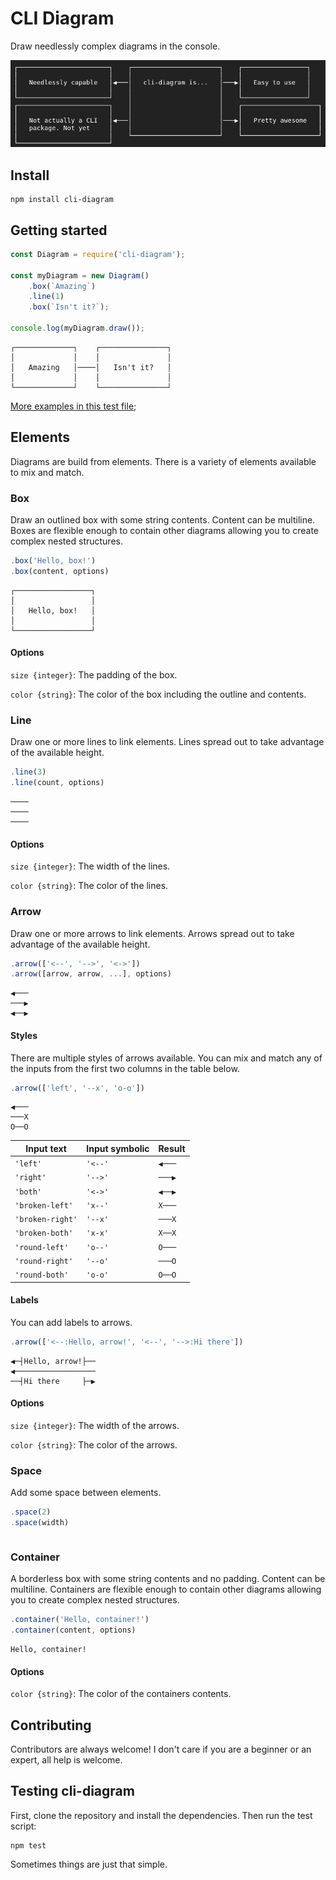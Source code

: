 # CLI Diagram

Draw needlessly complex diagrams in the console.

![cli-diagram example](./documentation/example.png)

## Install

```shell
npm install cli-diagram
```

## Getting started

```javascript
const Diagram = require('cli-diagram');

const myDiagram = new Diagram()
    .box(`Amazing`)
    .line(1)
    .box(`Isn't it?`);

console.log(myDiagram.draw());
```

```plain
┌─────────────┐    ┌───────────────┐
│             │    │               │
│   Amazing   │────│   Isn't it?   │
│             │    │               │
└─────────────┘    └───────────────┘
```

[More examples in this test file](./test/integration/diagram.js);

## Elements

Diagrams are build from elements. There is a variety of elements available to mix and match.

### Box

Draw an outlined box with some string contents. Content can be multiline. Boxes are flexible enough to contain other diagrams allowing you to create complex nested structures.

```javascript
.box('Hello, box!')
.box(content, options)
```

```plain
┌─────────────────┐
│                 │
│   Hello, box!   │
│                 │
└─────────────────┘
```

#### Options

`size {integer}`: The padding of the box.

`color {string}`: The color of the box including the outline and contents.

### Line

Draw one or more lines to link elements. Lines spread out to take advantage of the available height.

```javascript
.line(3)
.line(count, options)
```

```plain
────
────
────
```

#### Options

`size {integer}`: The width of the lines.

`color {string}`: The color of the lines.

### Arrow

Draw one or more arrows to link elements. Arrows spread out to take advantage of the available height.

```javascript
.arrow(['<--', '-->', '<->'])
.arrow([arrow, arrow, ...], options)
```

```plain
◀───
───▶
◀──▶
```

#### Styles

There are multiple styles of arrows available. You can mix and match any of the inputs from the first two columns in the table below.

```javascript
.arrow(['left', '--x', 'o-o'])
```

```plain
◀───
───X
O──O
```

| Input text       | Input symbolic | Result |
|------------------|----------------|--------|
| `'left'`         | `'<--'`        | `◀───` |
| `'right'`        | `'-->'`        | `───▶` |
| `'both'`         | `'<->'`        | `◀──▶` |
| `'broken-left'`  | `'x--'`        | `X───` |
| `'broken-right'` | `'--x'`        | `───X` |
| `'broken-both'`  | `'x-x'`        | `X──X` |
| `'round-left'`   | `'o--'`        | `O───` |
| `'round-right'`  | `'--o'`        | `───O` |
| `'round-both'`   | `'o-o'`        | `O──O` |

#### Labels

You can add labels to arrows.

```javascript
.arrow(['<--:Hello, arrow!', '<--', '-->:Hi there'])
```

```plain
◀─┤Hello, arrow!├──
◀──────────────────
──┤Hi there     ├─▶
```

#### Options

`size {integer}`: The width of the arrows.

`color {string}`: The color of the arrows.

### Space

Add some space between elements.

```javascript
.space(2)
.space(width)
```

```plain

```

### Container

A borderless box with some string contents and no padding. Content can be multiline. Containers are flexible enough to contain other diagrams allowing you to create complex nested structures.

```javascript
.container('Hello, container!')
.container(content, options)
```

```plain
Hello, container!
```

#### Options

`color {string}`: The color of the containers contents.

## Contributing

Contributors are always welcome! I don't care if you are a beginner or an expert, all help is welcome.

## Testing cli-diagram

First, clone the repository and install the dependencies. Then run the test script:

```plain
npm test
```

Sometimes things are just that simple.
